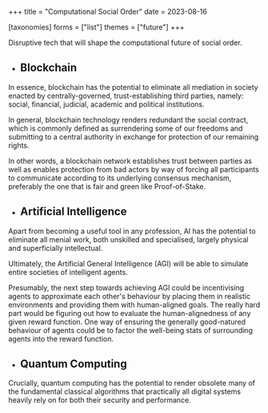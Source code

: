+++
title = "Computational Social Order"
date = 2023-08-16

[taxonomies]
forms = ["list"]
themes = ["future"]
+++

Disruptive tech that will shape the computational future of social order.

<!-- more -->

- ## **Blockchain**

In essence, blockchain has the potential to eliminate all mediation in society enacted by centrally-governed, trust-establishing third parties, namely: social, financial, judicial, academic and political institutions.

In general, blockchain technology renders redundant the social contract, which is commonly defined as surrendering some of our freedoms and submitting to a central authority in exchange for protection of our remaining rights.

In other words, a blockchain network establishes trust between parties as well as enables protection from bad actors by way of forcing all participants to communicate according to its underlying consensus mechanism, preferably the one that is fair and green like Proof-of-Stake.

- ## **Artificial Intelligence**

Apart from becoming a useful tool in any profession, AI has the potential to eliminate all menial work, both unskilled and specialised, largely physical and superficially intellectual.

Ultimately, the Artificial General Intelligence (AGI) will be able to simulate entire societies of intelligent agents.

Presumably, the next step towards achieving AGI could be incentivising agents to approximate each other's behaviour by placing them in realistic environments and providing them with human-aligned goals. The really hard part would be figuring out how to evaluate the human-alignedness of any given reward function. One way of ensuring the generally good-natured behaviour of agents could be to factor the well-being stats of surrounding agents into the reward function.

- ## **Quantum Computing**

Crucially, quantum computing has the potential to render obsolete many of the fundamental classical algorithms that practically all digital systems heavily rely on for both their security and performance.
